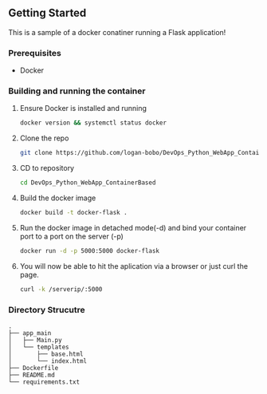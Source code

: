 <!-- GETTING STARTED -->
## Getting Started
This is a sample of a docker conatiner running a Flask application! 

### Prerequisites
* Docker


### Building and running the container
1. Ensure Docker is installed and running 
    ```sh
    docker version && systemctl status docker
    ```
2. Clone the repo
   ```sh
   git clone https://github.com/logan-bobo/DevOps_Python_WebApp_ContainerBased.git
   ```
3. CD to repository
   ```sh 
   cd DevOps_Python_WebApp_ContainerBased
   ```
4. Build the docker image
   ```sh
   docker build -t docker-flask .
   ```
5. Run the docker image in detached mode(-d) and bind your container port to a port on the server (-p)
   ```sh 
   docker run -d -p 5000:5000 docker-flask
   ```
    
6. You will now be able to hit the aplication via a browser or just curl the page. 
   ```sh 
   curl -k /serverip/:5000
   ```
  
 ### Directory Strucutre
 ```
 .
├── app_main
│   ├── Main.py
│   └── templates
│       ├── base.html
│       └── index.html
├── Dockerfile
├── README.md
└── requirements.txt
```
